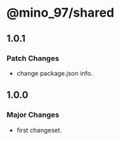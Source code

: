 # @mino_97/shared

## 1.0.1

### Patch Changes

- change package.json info.

## 1.0.0

### Major Changes

- first changeset.
